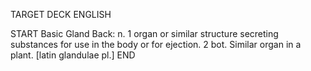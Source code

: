TARGET DECK
ENGLISH

START
Basic
Gland
Back: n. 1 organ or similar structure secreting substances for use in the body or for ejection. 2 bot. Similar organ in a plant. [latin glandulae pl.]
END
